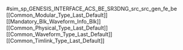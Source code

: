 #sim_sp_GENESIS_INTERFACE_ACS_BE_SR3DNG_src_src_gen_fe_be
[[Common_Modular_Type_Last_Default]]
[[Mandatory_Blk_Waveform_Info_Blk]]
[[Common_Physical_Type_Last_Default]]
[[Common_Waveform_Type_Last_Default]]
[[Common_Timlink_Type_Last_Default]]
